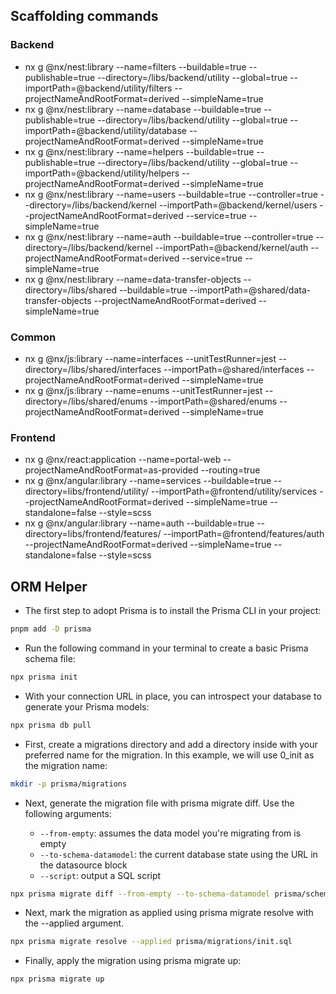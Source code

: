 ## Scaffolding commands

### Backend

- nx g @nx/nest:library --name=filters --buildable=true --publishable=true --directory=/libs/backend/utility --global=true --importPath=@backend/utility/filters --projectNameAndRootFormat=derived --simpleName=true
- nx g @nx/nest:library --name=database --buildable=true --publishable=true --directory=/libs/backend/utility --global=true --importPath=@backend/utility/database --projectNameAndRootFormat=derived --simpleName=true
- nx g @nx/nest:library --name=helpers --buildable=true --publishable=true --directory=/libs/backend/utility --global=true --importPath=@backend/utility/helpers --projectNameAndRootFormat=derived --simpleName=true
- nx g @nx/nest:library --name=users --buildable=true --controller=true --directory=/libs/backend/kernel --importPath=@backend/kernel/users --projectNameAndRootFormat=derived --service=true --simpleName=true
- nx g @nx/nest:library --name=auth --buildable=true --controller=true --directory=/libs/backend/kernel --importPath=@backend/kernel/auth --projectNameAndRootFormat=derived --service=true --simpleName=true
- nx g @nx/nest:library --name=data-transfer-objects --directory=/libs/shared --buildable=true --importPath=@shared/data-transfer-objects --projectNameAndRootFormat=derived --simpleName=true

### Common

- nx g @nx/js:library --name=interfaces --unitTestRunner=jest --directory=/libs/shared/interfaces --importPath=@shared/interfaces --projectNameAndRootFormat=derived --simpleName=true
- nx g @nx/js:library --name=enums --unitTestRunner=jest --directory=/libs/shared/enums --importPath=@shared/enums --projectNameAndRootFormat=derived --simpleName=true

### Frontend

- nx g @nx/react:application --name=portal-web --projectNameAndRootFormat=as-provided --routing=true
- nx g @nx/angular:library --name=services --buildable=true --directory=libs/frontend/utility/ --importPath=@frontend/utility/services --projectNameAndRootFormat=derived --simpleName=true --standalone=false --style=scss
- nx g @nx/angular:library --name=auth --buildable=true --directory=libs/frontend/features/ --importPath=@frontend/features/auth --projectNameAndRootFormat=derived --simpleName=true --standalone=false --style=scss

## ORM Helper

- The first step to adopt Prisma is to install the Prisma CLI in your project:

```bash
pnpm add -D prisma
```

- Run the following command in your terminal to create a basic Prisma schema file:

```bash
npx prisma init
```

- With your connection URL in place, you can introspect your database to generate your Prisma models:

```bash
npx prisma db pull
```

- First, create a migrations directory and add a directory inside with your preferred name for the migration. In this example, we will use 0_init as the migration name:

```bash
mkdir -p prisma/migrations
```

- Next, generate the migration file with prisma migrate diff. Use the following arguments:

  - `--from-empty`: assumes the data model you're migrating from is empty
  - `--to-schema-datamodel`: the current database state using the URL in the datasource block
  - `--script`: output a SQL script

```bash
npx prisma migrate diff --from-empty --to-schema-datamodel prisma/schema.prisma --script > prisma/migrations/init.sql
```

- Next, mark the migration as applied using prisma migrate resolve with the --applied argument.

```bash
npx prisma migrate resolve --applied prisma/migrations/init.sql
```

- Finally, apply the migration using prisma migrate up:

```bash
npx prisma migrate up
```
